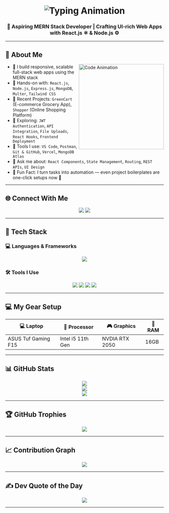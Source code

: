 
<h1 align="center">
  <img src="https://readme-typing-svg.herokuapp.com?font=Fira+Code&size=25&pause=1000&center=true&vCenter=true&width=500&lines=Hi+I'm+Karan!;Full-Stack+Developer;Creative+Tech+Educator;Building+Cool+Things+🚀" alt="Typing Animation" />
</h1>



<h3 align="center">
  <strong>🚀 Aspiring MERN Stack Developer | Crafting UI-rich Web Apps with React.js ⚛️ & Node.js ⚙️</strong>
</h3>

---

## 🧠 About Me

<img align="right" src="https://mir-s3-cdn-cf.behance.net/project_modules/source/06f21a161921919.63cd7887d0a70.gif" width="270" alt="Code Animation" />

- 🔭 I build responsive, scalable full-stack web apps using the MERN stack  
- 🧱 Hands-on with: `React.js`, `Node.js`, `Express.js`, `MongoDB`, `Multer`, `Tailwind CSS`  
- 🛒 Recent Projects: `GreenCart` (E-commerce Grocery App), `Shopper` (Online Shopping Platform)  
- 🧪 Exploring: `JWT Authentication`, `API Integration`, `File Uploads`, `React Hooks`, `Frontend Deployment`  
- 🧰 Tools I use: `VS Code`, `Postman`, `Git & GitHub`, `Vercel`, `MongoDB Atlas`  
- 💬 Ask me about: `React Components`, `State Management`, `Routing`, `REST APIs`, `UI Design`  
- 🧠 Fun Fact: I turn tasks into automation — even project boilerplates are one-click setups now 🚀  

---

## 🌐 Connect With Me

<p align="center">
  <a href="https://www.linkedin.com/in/karan-venkatesan-79320434a/" target="_blank"><img src="https://skillicons.dev/icons?i=linkedin" /></a>
  <a href="mailto:v.karan0915@gmail.com"><img src="https://skillicons.dev/icons?i=gmail" /></a>
</p>

---

## 🧰 Tech Stack

### 💻 Languages & Frameworks
<p align="center">
  <img src="https://skillicons.dev/icons?i=html,css,js,react,nodejs,express,mongodb,tailwind,git,github,vscode,postman" />
</p>

### 🛠️ Tools I Use
<p align="center">
  <img src="https://img.shields.io/badge/Multer-API--uploads-blue?style=for-the-badge&logo=nodedotjs&logoColor=white" />
  <img src="https://img.shields.io/badge/JWT-Authentication-yellowgreen?style=for-the-badge&logo=jsonwebtokens&logoColor=white" />
  <img src="https://img.shields.io/badge/Vercel-Deploy-black?style=for-the-badge&logo=vercel&logoColor=white" />
  <img src="https://img.shields.io/badge/Netlify-Deploy-00C7B7?style=for-the-badge&logo=netlify&logoColor=white" />
</p>

---

## 💻 My Gear Setup

| 💻 Laptop              | 🧠 Processor     | 🎮 Graphics         | 🔋 RAM    |
|------------------------|-------------------|----------------------|-----------|
| ASUS Tuf Gaming F15    | Intel i5 11th Gen |     NVDIA RTX 2050   |  16GB      |

---

## 📊 GitHub Stats

<p align="center">
  <img src="https://github-readme-stats.vercel.app/api?username=KaranVenkatesan&theme=github_dark&hide_border=false&include_all_commits=true&count_private=true" />
  <br/>
  <img src="https://streak-stats.demolab.com?user=KaranVenkatesan&theme=github-dark&hide_border=false" />
  <br/>
  <img src="https://github-readme-stats.vercel.app/api/top-langs/?username=KaranVenkatesan&theme=github_dark&hide_border=false&layout=compact" />
</p>

---

## 🏆 GitHub Trophies

<p align="center">
  <img src="https://github-profile-trophy.vercel.app/?username=KaranVenkatesan&theme=algolia&no-frame=false&no-bg=true&margin-w=15" />
</p>

---

## 📈 Contribution Graph

<p align="center">
  <img src="https://github-readme-activity-graph.vercel.app/graph?username=KaranVenkatesan&theme=react-dark&bg_color=1d1d1d&color=00bcd4&line=00f5a0&point=f5a623&area=true&hide_border=true" />
</p>

---



## ✍️ Dev Quote of the Day

<p align="center">
  <img src="https://quotes-github-readme.vercel.app/api?type=horizontal&theme=dark" />
</p>

---
